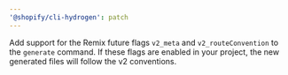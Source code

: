 ```yaml
---
'@shopify/cli-hydrogen': patch
---
```


Add support for the Remix future flags `v2_meta` and `v2_routeConvention` to the `generate` command. If these flags are enabled in your project, the new generated files will follow the v2 conventions.

